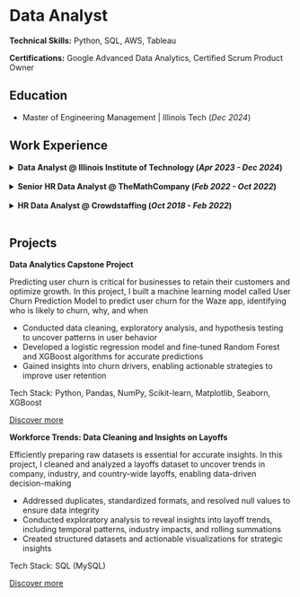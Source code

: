 # Data Analyst
**Technical Skills:** Python, SQL, AWS, Tableau

**Certifications:** Google Advanced Data Analytics, Certified Scrum Product Owner

## Education
- Master of Engineering Management | Illinois Tech (_Dec 2024_)

## Work Experience
<details>
<summary><strong>Data Analyst @ Illinois Institute of Technology (<i>Apr 2023 - Dec 2024</i>)</strong></summary>
  - Engineered a Python-based ETL pipeline to preprocess datasets with 10,000+ records, improving analytics efficiency by 30%
  - Executed multi-variable trend analysis on geographic and educational data, enhancing decision-making efficiency by 25%
  - Visualized insights for stakeholders through dynamic Tableau dashboards
  - Redesigned the student check-in process, reducing manual errors and saving $20,000 annually with a fully digital solution
</details>
<br>

<details>
<summary><strong>Senior HR Data Analyst @ TheMathCompany (<i>Feb 2022 - Oct 2022</i>)</strong></summary>
  - Extracted and analyzed recruitment datasets using SQL, driving a 20% improvement in recruitment performance
  - Built interactive Tableau dashboards and Excel reports to streamline workflows, saving 20 hours monthly in manual work
  - Proposed and implemented impactful process changes, enhancing hiring cycle efficiency and reporting structures
</details>
<br>

<details>
<summary><strong>HR Data Analyst @ Crowdstaffing (<i>Oct 2018 - Feb 2022</i>)</strong></summary>
  - Conducted market research using SQL and Excel, uncovering insights that boosted revenue by $50,000
  - Transformed talent records with advanced SQL scripts, improving data accuracy by 20%
  - Developed workforce analytics reports with predictive insights, empowering leadership with evidence-based decisions
</details>
<br>

## Projects
**Data Analytics Capstone Project**

Predicting user churn is critical for businesses to retain their customers and optimize growth. In this project, I built a machine learning model called User Churn Prediction Model to predict user churn for the Waze app, identifying who is likely to churn, why, and when
- Conducted data cleaning, exploratory analysis, and hypothesis testing to uncover patterns in user behavior
- Developed a logistic regression model and fine-tuned Random Forest and XGBoost algorithms for accurate predictions
- Gained insights into churn drivers, enabling actionable strategies to improve user retention

Tech Stack: Python, Pandas, NumPy, Scikit-learn, Matplotlib, Seaborn, XGBoost

[Discover more](https://github.com/ShreeramHiriyanna/Data_Analytics_Capstone_Project)

**Workforce Trends: Data Cleaning and Insights on Layoffs**

Efficiently preparing raw datasets is essential for accurate insights. In this project, I cleaned and analyzed a layoffs dataset to uncover trends in company, industry, and country-wide layoffs, enabling data-driven decision-making
- Addressed duplicates, standardized formats, and resolved null values to ensure data integrity
- Conducted exploratory analysis to reveal insights into layoff trends, including temporal patterns, industry impacts, and rolling summations
- Created structured datasets and actionable visualizations for strategic insights

Tech Stack: SQL (MySQL)

[Discover more](https://github.com/ShreeramHiriyanna/EDA_SQL_LayoffsData)
